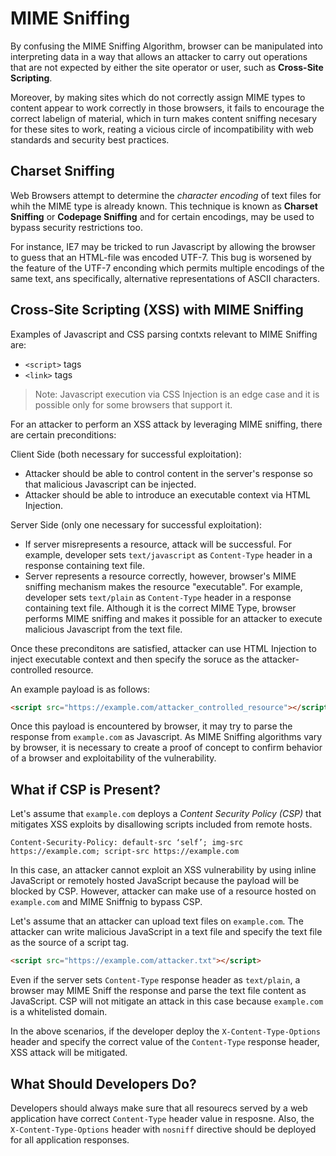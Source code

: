 # MIME Sniffing

By confusing the MIME Sniffing Algorithm, browser can be manipulated into interpreting data in a way that allows an attacker to carry out operations that are not expected by either the site operator or user, such as __Cross-Site Scripting__.

Moreover, by making sites which do not correctly assign MIME types to content appear to work correctly in those browsers, it fails to encourage the correct labelign of material, which in turn makes content sniffing necesary for these sites to work, reating a vicious circle of incompatibility with web standards and security best practices.

## Charset Sniffing

Web Browsers attempt to determine the _character encoding_ of text files for whih the MIME type is already known. This technique is known as __Charset Sniffing__ or __Codepage Sniffing__ and for certain encodings, may be used to bypass security restrictions too.

For instance, IE7 may be tricked to run Javascript by allowing the browser to guess that an HTML-file was encoded UTF-7. This bug is worsened by the feature of the UTF-7 enconding which permits multiple encodings of the same text, ans specifically, alternative representations of ASCII characters.

## Cross-Site Scripting (XSS) with MIME Sniffing

Examples of Javascript and CSS parsing contxts relevant to MIME Sniffing are:

* `<script>` tags
* `<link>` tags

> Note: Javascript execution via CSS Injection is an edge case and it is possible only for some browsers that support it.

For an attacker to perform an XSS attack by leveraging MIME sniffing, there are certain preconditions:

Client Side (both necessary for successful exploitation):
* Attacker should be able to control content in the server's response so that malicious Javascript can be injected.
* Attacker should be able to introduce an executable context via HTML Injection.

Server Side (only one necessary for successful exploitation):
* If server misrepresents a resource, attack will be successful. For example, developer sets `text/javascript` as `Content-Type` header in a response containing text file.
* Server represents a resource correctly, however, browser's MIME sniffing mechanism makes the resource "executable". For example, developer sets `text/plain` as `Content-Type` header in a response containing text file. Although it is the correct MIME Type, browser performs MIME sniffing and makes it possible for an attacker to execute malicious Javascript from the text file.

Once these preconditons are satisfied, attacker can use HTML Injection to inject executable context and then specify the soruce as the attacker-controlled resource.

An example payload is as follows:

```html
<script src="https://example.com/attacker_controlled_resource"></script>
```

Once this payload is encountered by browser, it may try to parse the response from `example.com` as Javascript. As MIME Sniffing algorithms vary by browser, it is necessary to create a proof of concept to confirm behavior of a browser and exploitability of the vulnerability.

## What if CSP is Present?

Let's assume that `example.com` deploys a _Content Security Policy (CSP)_ that mitigates XSS exploits by disallowing scripts included from remote hosts.

```
Content-Security-Policy: default-src ‘self’; img-src https://example.com; script-src https://example.com
```

In this case, an attacker cannot exploit an XSS vulnerability by using inline JavaScript or remotely hosted JavaScript because the payload will be blocked by CSP. However, attacker can make use of a resource hosted on `example.com` and MIME Sniffnig to bypass CSP.

Let's assume that an attacker can upload text files on `example.com`. The attacker can write malicious JavaScript in a text file and specify the text file as the source of a script tag.

```html
<script src="https://example.com/attacker.txt"></script>
```

Even if the server sets `Content-Type` response header as `text/plain`, a browser may MIME Sniff the response and parse the text file content as JavaScript. CSP will not mitigate an attack in this case because `example.com` is a whitelisted domain.

In the above scenarios, if the developer deploy the `X-Content-Type-Options` header and specify the correct value of the `Content-Type` response header, XSS attack will be mitigated.

## What Should Developers Do?

Developers should always make sure that all resourecs served by a web application have correct `Content-Type` header value in resposne. Also, the `X-Content-Type-Options` header with `nosniff` directive should be deployed for all application responses.
